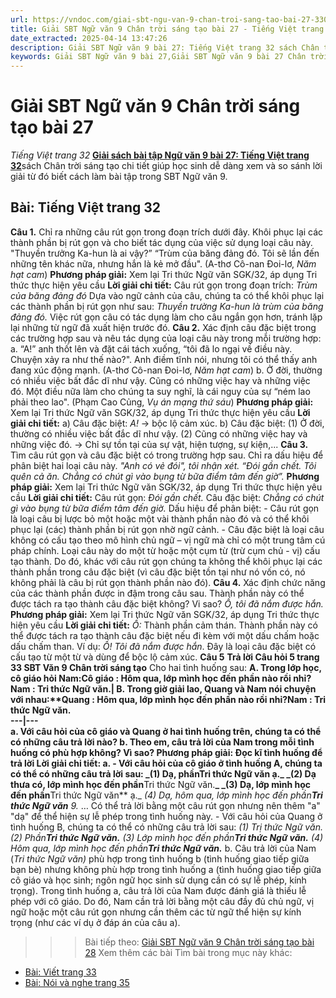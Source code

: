 ```yaml
---
url: https://vndoc.com/giai-sbt-ngu-van-9-chan-troi-sang-tao-bai-27-330310
title: Giải SBT Ngữ văn 9 Chân trời sáng tạo bài 27 - Tiếng Việt trang 32 - VnDoc.com
date_extracted: 2025-04-14 13:47:26
description: Giải SBT Ngữ văn 9 bài 27: Tiếng Việt trang 32 sách Chân trời sáng tạo có đáp án chi tiết cho các bạn cùng tham khảo.
keywords: Giải SBT Ngữ văn 9 bài 27,Giải SBT Ngữ văn 9 bài 27 Chân trời sáng tạo,Giải sách bài tập Ngữ văn CTST lớp 9,Ngữ văn lớp 9 Chân trời sáng tạo,giải bài tập ngữ văn lớp 9,bài Tiếng Việt trang 32,giải SBT ngữ văn 9 CTST trang 32
---
```


# Giải SBT Ngữ văn 9 Chân trời sáng tạo bài 27
 _Tiếng Việt trang 32_
[**Giải sách bài tập Ngữ văn 9 bài 27: Tiếng Việt trang 32**](<https://vndoc.com/giai-sbt-ngu-van-9-chan-troi-sang-tao-bai-27-330310>)sách Chân trời sáng tạo chi tiết giúp học sinh dễ dàng xem và so sánh lời giải từ đó biết cách làm bài tập trong SBT Ngữ văn 9.
## Bài: Tiếng Việt trang 32
**Câu 1.** Chỉ ra những câu rút gọn trong đoạn trích dưới đây. Khôi phục lại các thành phần bị rút gọn và cho biết tác dụng của việc sử dụng loại câu này.
"Thuyền trưởng Ka-hun là ai vậy?”
“Trùm của băng đảng đó. Tôi sẽ lần đến những tên khác nữa, nhưng hắn là kẻ mở đầu".
\(A-thơ Cô-nan Đoi-lơ, _Năm hạt cam_\)
**Phương pháp giải:**
Xem lại Tri thức Ngữ văn SGK/32, áp dụng Tri thức thực hiện yêu cầu
**Lời giải chi tiết:**
Câu rút gọn trong đoạn trích: _Trùm của băng đảng đó_
Dựa vào ngữ cảnh của câu, chúng ta có thể khôi phục lại các thành phần bị rút gọn như sau: _Thuyền trường Ka-hun là trùm của băng đảng đó._
Việc rút gọn câu có tác dụng làm cho câu ngắn gọn hơn, tránh lặp lại những từ ngữ đã xuất hiện trước đó.
**Câu 2.** Xác định câu đặc biệt trong các trường hợp sau và nêu tác dụng của loại câu này trong mỗi trường hợp:
a. “A\!” anh thốt lên và đặt cái tách xuống, “tôi đã lo ngại về điều này. Chuyện xảy ra như thế nào?". Anh điềm tĩnh nói, nhưng tôi có thể thấy anh đang xúc động mạnh.
\(A-thơ Cô-nan Đoi-lơ, _Năm hạt cam_\)
b. Ở đời, thường có nhiều việc bất đắc dĩ như vậy. Cũng có những việc hay và những việc đó. Một điều nữa làm cho chúng ta suy nghĩ, là cái nguy của sự “ném lao phải theo lao".
\(Phạm Cao Củng, _Vụ án mạng thứ sáu_\)
**Phương pháp giải:**
Xem lại Tri thức Ngữ văn SGK/32, áp dụng Tri thức thực hiện yêu cầu
**Lời giải chi tiết:**
a\) Câu đặc biệt: _A\!_ -> bộc lộ cảm xúc.
b\) Câu đặc biệt:
\(1\) Ở đời, thường có nhiều việc bất đắc dĩ như vậy.
\(2\) Cũng có những việc hay và những việc đó.
-> Chỉ sự tồn tại của sự vật, hiện tượng, sự kiện,...
**Câu 3.** Tìm câu rút gọn và câu đặc biệt có trong trường hợp sau. Chỉ ra dấu hiệu để phân biệt hai loại câu này.
_"Anh có vẻ đói", tôi nhận xét._
_“Đói gần chết. Tôi quên cả ăn. Chẳng có chút gì vào bụng từ bữa điểm tâm đến giờ”._
**Phương pháp giải:**
Xem lại Tri thức Ngữ văn SGK/32, áp dụng Tri thức thực hiện yêu cầu
**Lời giải chi tiết:**
Câu rút gọn: _Đói gần chết._
Câu đặc biệt: _Chẳng có chút gì vào bụng từ bữa điểm tâm đến giờ._
Dấu hiệu để phân biệt:
\- Câu rút gọn là loại câu bị lược bỏ một hoặc một vài thành phần nào đó và có thể khôi phục lại \(các\) thành phần bị rút gọn nhờ ngữ cảnh.
\- Câu đặc biệt là loại câu không có cấu tạo theo mô hình chủ ngữ – vị ngữ mà chỉ có một trung tâm cú pháp chính. Loại câu này do một từ hoặc một cụm từ \(trừ cụm chủ - vị\) cấu tạo thành. Do đó, khác với câu rút gọn chúng ta không thể khôi phục lại các thành phần trong câu đặc biệt \(vì câu đặc biệt tồn tại như nó vốn có, nó không phải là câu bị rút gọn thành phần nào đó\).
**Câu 4.** Xác định chức năng của các thành phần được in đậm trong câu sau. Thành phần này có thể được tách ra tạo thành câu đặc biệt không? Vi sao?
_Ồ, tôi đã nắm được hắn._
**Phương pháp giải:**
Xem lại Tri thức Ngữ văn SGK/32, áp dụng Tri thức thực hiện yêu cầu
**Lời giải chi tiết:**
_Ồ:_ Thành phần cảm thán.
Thành phần này có thể được tách ra tạo thành câu đặc biệt nếu đi kèm với một dấu chấm hoặc dấu chấm than. Ví dụ: _Ồ\! Tôi đã nắm được hắn_. Đây là loại câu đặc biệt có cấu tạo từ một từ và dùng để bộc lộ cảm xúc.
**Câu 5**
**Trả lời Câu hỏi 5 trang 33 SBT Văn 9 Chân trời sáng tạo**
Cho hai tình huống sau:
**A. Trong lớp học, cô giáo hỏi Nam:****Cô giáo** : Hôm qua, lớp mình học đến phần nào rồi nhỉ?**Nam** : Tri thức Ngữ văn.| **B. Trong giờ giải lao, Quang và Nam nói chuyện với nhau:****Quang** : Hôm qua, lớp mình học đến phần nào rồi nhỉ?**Nam** : Tri thức Ngữ văn.  
---|---  
a. Với câu hỏi của cô giáo và Quang ở hai tình huống trên, chúng ta có thể có những câu trả lời nào?
b. Theo em, câu trả lời của Nam trong mỗi tình huống có phù hợp không? Vì sao?
**Phương pháp giải:**
Đọc kĩ tình huống để trả lời
**Lời giải chi tiết:**
a.
\- Với câu hỏi của cô giáo ở tình huống A, chúng ta có thể có những câu trả lời sau:
_\(1\) Dạ, phần**Tri thức Ngữ văn** ạ._
_\(2\) Dạ thưa có, lớp mình học đến phần**Tri thức Ngữ văn.**_
_\(3\) Dạ, lớp mình học đến phần**Tri thức Ngữ văn** ạ._
_\(4\) Dạ, hôm qua, lớp mình học đến phần**Tri thức Ngữ văn** 9._
…
Có thể trả lời bằng một câu rút gọn nhưng nên thêm "a" "dạ" để thể hiện sự lễ phép trong tình huống này.
\- Với câu hỏi của Quang ở tình huống B, chúng ta có thể có những câu trả lời sau:
_\(1\) Trị thức Ngữ văn._
_\(2\) Phần**Tri thức Ngữ văn.**_
_\(3\) Lớp mình học đến phần**Tri thức Ngữ văn.**_
_\(4\) Hôm qua, lớp mình học đến phần**Tri thức Ngữ văn.**_
b.
Câu trả lời của Nam \(_Tri thức Ngữ văn\)_ phù hợp trong tình huống b \(tình huống giao tiếp giữa bạn bè\) nhưng không phù hợp trong tình huống a \(tình huống giao tiếp giữa cô giáo và học sinh; ngôn ngữ học sinh sử dụng cần có sự lễ phép, kính trọng\). Trong tình huống a, câu trả lời của Nam được đánh giá là thiếu lễ phép với cô giáo. Do đó, Nam cần trả lời bằng một câu đầy đủ chủ ngữ, vị ngữ hoặc một câu rút gọn nhưng cần thêm các từ ngữ thể hiện sự kính trọng \(như các ví dụ ở đáp án của câu a\).
>>> Bài tiếp theo: [Giải SBT Ngữ văn 9 Chân trời sáng tạo bài 28](<https://vndoc.com/giai-sbt-ngu-van-9-chan-troi-sang-tao-bai-28-330313>)
Xem thêm các bài Tìm bài trong mục này khác:
  * [Bài: Viết trang 33](</giai-sbt-ngu-van-9-chan-troi-sang-tao-bai-28-330313>)
  * [Bài: Nói và nghe trang 35](</giai-sbt-ngu-van-9-chan-troi-sang-tao-bai-29-330315>)

